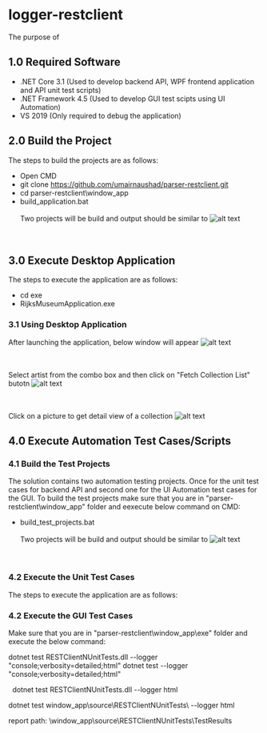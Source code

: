 # logger-restclient
The purpose of 

## 1.0 Required Software
- .NET Core 3.1       (Used to develop backend API, WPF frontend application and API unit test scripts)
- .NET Framework 4.5  (Used to develop GUI test scipts using UI Automation)
- VS 2019             (Only required to debug the application)

## 2.0 Build the Project
The steps to build the projects are as follows:
- Open CMD
- git clone https://github.com/umairnaushad/parser-restclient.git
- cd parser-restclient\window_app
- build_application.bat
<br/><br/>
Two projects will be build and output should be similar to 
![alt text](https://github.com/umairnaushad/parser-restclient/blob/main/snapshots/Build-Application.png)
<br/><br/><br/>

## 3.0 Execute Desktop Application
The steps to execute the application are as follows:
- cd exe
- RijksMuseumApplication.exe

### 3.1 Using Desktop Application
After launching the application, below window will appear
![alt text](https://github.com/umairnaushad/parser-restclient/blob/main/snapshots/Launch-App.png)
<br /><br /><br />

Select artist from the combo box and then click on "Fetch Collection List" butotn
![alt text](https://github.com/umairnaushad/parser-restclient/blob/main/snapshots/Fetch-Data.png)
<br /><br /><br />


Click on a picture to get detail view of a collection
![alt text](https://github.com/umairnaushad/parser-restclient/blob/main/snapshots/Collection-Detail.png)

## 4.0 Execute Automation Test Cases/Scripts
### 4.1 Build the Test Projects
The solution contains two automation testing projects. Once for the unit test cases for backend API and second one for the UI Automation test cases for the GUI.
To build the test projects make sure that you are in "parser-restclient\window_app" folder and eexecute below command on CMD:
- build_test_projects.bat
<br/><br/>
Two projects will be build and output should be similar to 
![alt text](https://github.com/umairnaushad/parser-restclient/blob/main/snapshots/Build-AutomationTests.png)
<br/><br/><br/>
### 4.2 Execute the Unit Test Cases
The steps to execute the application are as follows:

### 4.2 Execute the GUI Test Cases
Make sure that you are in "parser-restclient\window_app\exe" folder and execute the below command:


dotnet test RESTClientNUnitTests.dll --logger "console;verbosity=detailed;html"
dotnet test --logger "console;verbosity=detailed;html"
&nbsp;
&nbsp;


&nbsp;
dotnet test RESTClientNUnitTests.dll --logger html

dotnet test window_app\source\RESTClientNUnitTests\ --logger html

report path:
\window_app\source\RESTClientNUnitTests\TestResults
